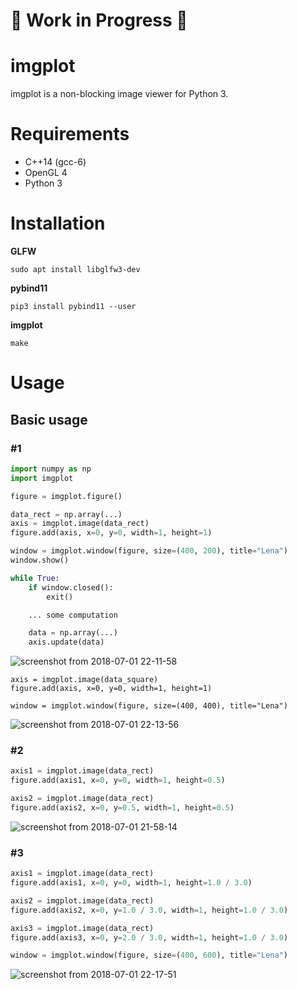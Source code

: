 # :construction: Work in Progress :construction:
# imgplot

imgplot is a non-blocking image viewer for Python 3.

# Requirements

- C++14 (gcc-6)
- OpenGL 4
- Python 3

# Installation

**GLFW**

```
sudo apt install libglfw3-dev
```
**pybind11**

```
pip3 install pybind11 --user
```
**imgplot**

```
make
```

# Usage

## Basic usage

### #1

```python
import numpy as np
import imgplot

figure = imgplot.figure()

data_rect = np.array(...)
axis = imgplot.image(data_rect)
figure.add(axis, x=0, y=0, width=1, height=1)

window = imgplot.window(figure, size=(400, 200), title="Lena")
window.show()

while True:
    if window.closed():
        exit()

    ... some computation

    data = np.array(...)
    axis.update(data)
```

![screenshot from 2018-07-01 22-11-58](https://user-images.githubusercontent.com/15250418/42134687-ce1a90bc-7d7b-11e8-93cb-3614703d7383.png)

```
axis = imgplot.image(data_square)
figure.add(axis, x=0, y=0, width=1, height=1)

window = imgplot.window(figure, size=(400, 400), title="Lena")
```

![screenshot from 2018-07-01 22-13-56](https://user-images.githubusercontent.com/15250418/42134729-5af54716-7d7c-11e8-97b3-5db463a9069c.png)


### #2

```python
axis1 = imgplot.image(data_rect)
figure.add(axis1, x=0, y=0, width=1, height=0.5)

axis2 = imgplot.image(data_rect)
figure.add(axis2, x=0, y=0.5, width=1, height=0.5)
```

![screenshot from 2018-07-01 21-58-14](https://user-images.githubusercontent.com/15250418/42134638-d91ff0fc-7d7a-11e8-8d44-27404e0407b0.png)

### #3

```python
axis1 = imgplot.image(data_rect)
figure.add(axis1, x=0, y=0, width=1, height=1.0 / 3.0)

axis2 = imgplot.image(data_rect)
figure.add(axis2, x=0, y=1.0 / 3.0, width=1, height=1.0 / 3.0)

axis3 = imgplot.image(data_rect)
figure.add(axis3, x=0, y=2.0 / 3.0, width=1, height=1.0 / 3.0)

window = imgplot.window(figure, size=(400, 600), title="Lena")
```

![screenshot from 2018-07-01 22-17-51](https://user-images.githubusercontent.com/15250418/42134762-9d7f978a-7d7c-11e8-8076-090ff94288f7.png)
